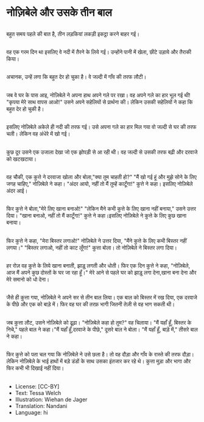 # नोज़िबेले और उसके तीन बाल

##
बहुत समय पहले की बात है, तीन लड़कियां लकड़ी इकट्ठा करने बाहर गई।

##
वह एक गरम दिन था इसलिए वे नदी में तैरने के लिये गई। उन्होंने पानी में खेला, छीटे उड़ाये और तैराकी किया।

##
अचानक, उन्हें लगा कि बहुत देर हो चुका है। वे जल्दी में गाँव की तरफ लौटी।

##
जब वे घर के पास आइ, नोज़िबेले ने अपना हाथ अपने गले पर रखा। वह अपने गले का हार भूल गई थी! "कृपया मेरे साथ वापस आओ!" उसने अपने सहेलियों से प्रार्थना की। लेकिन उसकी सहेलियों ने कहा कि बहुत देर हो चुकी है।

##
इसलिए नोज़िबेले अकेले ही नदी की तरफ गई। उसे अपना गले का हार मिल गया वो जल्दी से घर की तरफ चली। लेकिन वह अंधेरे में खो गई।

##
कुछ दूर उसने एक उजाला देखा जो एक झोपड़ी से आ रही थी। वह जल्दी से उसकी तरफ बढ़ी और दरवाजे को खटखटाया।

##
वह चौकी, एक कुत्ते ने दरवाजा खोला और बोला,"क्या तुम चाहती हो?" "मैं खो गई हूं और मुझे सोने के लिए जगह चाहिए," नोज़िबेले ने कहा। "अंदर आयो, नहीं तो मैं तुम्हें काटूँगा!" कुत्ते ने कहा। इसलिए नोज़िबेले अंदर आई।

##
फिर कुत्ते ने बोला,"मेरे लिए खाना बनाओ!" "लेकिन मैने कभी कुत्ते के लिए खाना नहीं बनाया," उसने उत्तर दिया। "खाना बनाओ, नहीं तो मैं काटूँगा!" कुत्ते ने कहा।इसलिए नोज़िबेले ने कुत्ते के लिए कुछ खाना बनाया।

##
फिर कुत्ते ने कहा, "मेरा बिस्तर लगाओ!" नोज़िबेले ने उत्तर दिया, "मैंने कुत्ते के लिए कभी बिस्तर नहीं लगया।" "बिस्तर लगाओ, नहीं तो काट लूँगा!" कुत्ता बोला। तो नोज़िबेले ने बिस्तर लगा दिया।

##
हर रोज़ वह कुत्ते के लिये खाना बनाती, झाड़ू लगती और धोती। फिर एक दिन कुत्ते ने कहा, "नोज़िबेले, आज मैं अपने कुछ दोस्तों के घर जा रहा हूँ।" मेरे आने से पहले घर को झाड़ू लगा देना,खाना बना देना और मेरे समानो को धो देना।

##
जैसे ही कुत्ता गया, नोज़िबेले ने अपने सर से तीन बाल लिया। एक बाल को बिस्तर में रख दिया, एक दरवाजे के पीछे और एक को बाड़े में। फिर वह घर की तरफ़ भागी जितनी तेज़ी से वह भाग सकती थी।

##
जब कुत्ता लौट, उसने नोज़िबेले को ढूढ़ा। "नोज़िबेले कहा हो तुम?" वह चिलाया। "मैं यहाँ हूँ, बिस्तर के निचे," पहले बाल ने कहा।"मैं यहाँ हूँ,दरवाजे के पीछे," दूसरे बाल ने बोला। "मैं यहाँ हूँ, बाड़े में," तीसरे बाल ने कहा।

##
फिर कुत्ते को पता चल गया कि नोज़िबेले ने उसे छला है। तो वह दौड़ा और गाँव के रास्ते की तरफ दौड़ा। लेकिन नोज़िबेले के भाई हाथों में बड़े डंडों के साथ उसका इंतजार कर रहे थे। कुत्ता मुड़ा और भागा और फिर कभी भी दिखाई नहीं दिया।

##
* License: [CC-BY]
* Text: Tessa Welch
* Illustration: Wiehan de Jager
* Translation: Nandani
* Language: hi
